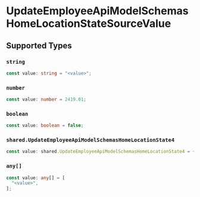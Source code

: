 # UpdateEmployeeApiModelSchemasHomeLocationStateSourceValue


## Supported Types

### `string`

```typescript
const value: string = "<value>";
```

### `number`

```typescript
const value: number = 2419.01;
```

### `boolean`

```typescript
const value: boolean = false;
```

### `shared.UpdateEmployeeApiModelSchemasHomeLocationState4`

```typescript
const value: shared.UpdateEmployeeApiModelSchemasHomeLocationState4 = {};
```

### `any[]`

```typescript
const value: any[] = [
  "<value>",
];
```


